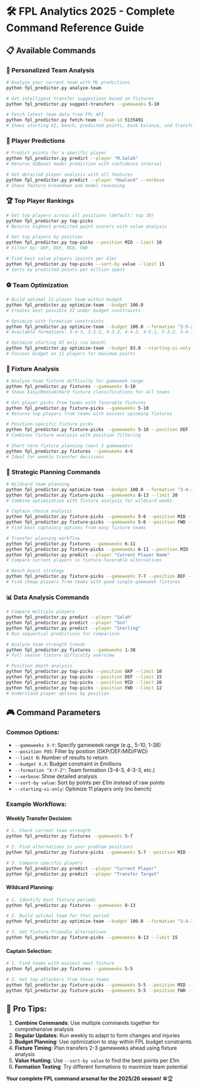 # 🛠️ FPL Analytics 2025 - Complete Command Reference Guide

## 📋 **Available Commands**

### **🎯 Personalized Team Analysis**
```bash
# Analyze your current team with ML predictions
python fpl_predictor.py analyze-team

# Get intelligent transfer suggestions based on fixtures  
python fpl_predictor.py suggest-transfers --gameweeks 5-10

# Fetch latest team data from FPL API
python fpl_predictor.py fetch-team --team-id 5135491
# Shows starting XI, bench, predicted points, bank balance, and transfers made
```

### **🔮 Player Predictions**
```bash
# Predict points for a specific player
python fpl_predictor.py predict --player "M.Salah"
# Returns XGBoost model prediction with confidence interval

# Get detailed player analysis with all features
python fpl_predictor.py predict --player "Haaland" --verbose
# Shows feature breakdown and model reasoning
```

### **🏆 Top Player Rankings**
```bash
# Get top players across all positions (default: top 20)
python fpl_predictor.py top-picks
# Returns highest predicted point scorers with value analysis

# Get top players by position
python fpl_predictor.py top-picks --position MID --limit 10
# Filter by: GKP, DEF, MID, FWD

# Find best value players (points per £1m)
python fpl_predictor.py top-picks --sort-by value --limit 15
# Sorts by predicted points per million spent
```

### **⚽ Team Optimization**
```bash
# Build optimal 11-player team within budget
python fpl_predictor.py optimize-team --budget 100.0
# Creates best possible XI under budget constraints

# Optimize with formation constraints
python fpl_predictor.py optimize-team --budget 100.0 --formation "3-5-2"
# Available formations: 3-4-3, 3-5-2, 4-3-3, 4-4-2, 4-5-1, 5-3-2, 5-4-1

# Optimize starting XI only (no bench)
python fpl_predictor.py optimize-team --budget 83.0 --starting-xi-only
# Focuses budget on 11 players for maximum points
```

### **📅 Fixture Analysis**
```bash
# Analyze team fixture difficulty for gameweek range
python fpl_predictor.py fixtures --gameweeks 5-10
# Shows Easy/Medium/Hard fixture classifications for all teams

# Get player picks from teams with favorable fixtures
python fpl_predictor.py fixture-picks --gameweeks 5-10
# Returns top players from teams with easiest upcoming fixtures

# Position-specific fixture picks
python fpl_predictor.py fixture-picks --gameweeks 5-10 --position DEF --limit 8
# Combines fixture analysis with position filtering

# Short-term fixture planning (next 3 gameweeks)
python fpl_predictor.py fixtures --gameweeks 4-6
# Ideal for weekly transfer decisions
```

### **🎯 Strategic Planning Commands**
```bash
# Wildcard team planning
python fpl_predictor.py optimize-team --budget 100.0 --formation "3-4-3"
python fpl_predictor.py fixture-picks --gameweeks 8-13 --limit 20
# Combine optimization with fixture analysis for wildcard weeks

# Captain choice analysis
python fpl_predictor.py fixture-picks --gameweeks 5-6 --position MID --limit 5
python fpl_predictor.py fixture-picks --gameweeks 5-6 --position FWD --limit 5
# Find best captaincy options from easy fixture teams

# Transfer planning workflow
python fpl_predictor.py fixtures --gameweeks 6-11
python fpl_predictor.py fixture-picks --gameweeks 6-11 --position MID --limit 8
python fpl_predictor.py predict --player "Current Player Name"
# Compare current players vs fixture-favorable alternatives

# Bench boost strategy
python fpl_predictor.py fixture-picks --gameweeks 7-7 --position DEF --limit 10
# Find cheap players from teams with good single gameweek fixtures
```

### **📊 Data Analysis Commands**
```bash
# Compare multiple players
python fpl_predictor.py predict --player "Salah"
python fpl_predictor.py predict --player "Son"
python fpl_predictor.py predict --player "Sterling"
# Run sequential predictions for comparison

# Analyze team strength trends
python fpl_predictor.py fixtures --gameweeks 1-38
# Full season fixture difficulty overview

# Position depth analysis
python fpl_predictor.py top-picks --position GKP --limit 10
python fpl_predictor.py top-picks --position DEF --limit 15
python fpl_predictor.py top-picks --position MID --limit 20
python fpl_predictor.py top-picks --position FWD --limit 12
# Understand player options by position
```

## 🎮 **Command Parameters**

### **Common Options:**
- `--gameweeks X-Y`: Specify gameweek range (e.g., 5-10, 1-38)
- `--position POS`: Filter by position (GKP/DEF/MID/FWD)
- `--limit N`: Number of results to return
- `--budget X.X`: Budget constraint in £millions
- `--formation "X-Y-Z"`: Team formation (3-4-3, 4-3-3, etc.)
- `--verbose`: Show detailed analysis
- `--sort-by value`: Sort by points per £1m instead of raw points
- `--starting-xi-only`: Optimize 11 players only (no bench)

### **Example Workflows:**

#### **Weekly Transfer Decision:**
```bash
# 1. Check current team strength
python fpl_predictor.py fixtures --gameweeks 5-7

# 2. Find alternatives in your problem positions
python fpl_predictor.py fixture-picks --gameweeks 5-7 --position MID --limit 8

# 3. Compare specific players
python fpl_predictor.py predict --player "Current Player"
python fpl_predictor.py predict --player "Transfer Target"
```

#### **Wildcard Planning:**
```bash
# 1. Identify best fixture periods
python fpl_predictor.py fixtures --gameweeks 8-13

# 2. Build optimal team for that period
python fpl_predictor.py optimize-team --budget 100.0 --formation "3-4-3"

# 3. Get fixture-friendly alternatives
python fpl_predictor.py fixture-picks --gameweeks 8-13 --limit 15
```

#### **Captain Selection:**
```bash
# 1. Find teams with easiest next fixture
python fpl_predictor.py fixtures --gameweeks 5-5

# 2. Get top attackers from those teams
python fpl_predictor.py fixture-picks --gameweeks 5-5 --position MID --limit 5
python fpl_predictor.py fixture-picks --gameweeks 5-5 --position FWD --limit 5
```

## 🚀 **Pro Tips:**

1. **Combine Commands**: Use multiple commands together for comprehensive analysis
2. **Regular Updates**: Run weekly to adapt to form changes and injuries
3. **Budget Planning**: Use optimization to stay within FPL budget constraints
4. **Fixture Timing**: Plan transfers 2-3 gameweeks ahead using fixture analysis
5. **Value Hunting**: Use `--sort-by value` to find the best points per £1m
6. **Formation Testing**: Try different formations to maximize team potential

**Your complete FPL command arsenal for the 2025/26 season!** ⚽🏆